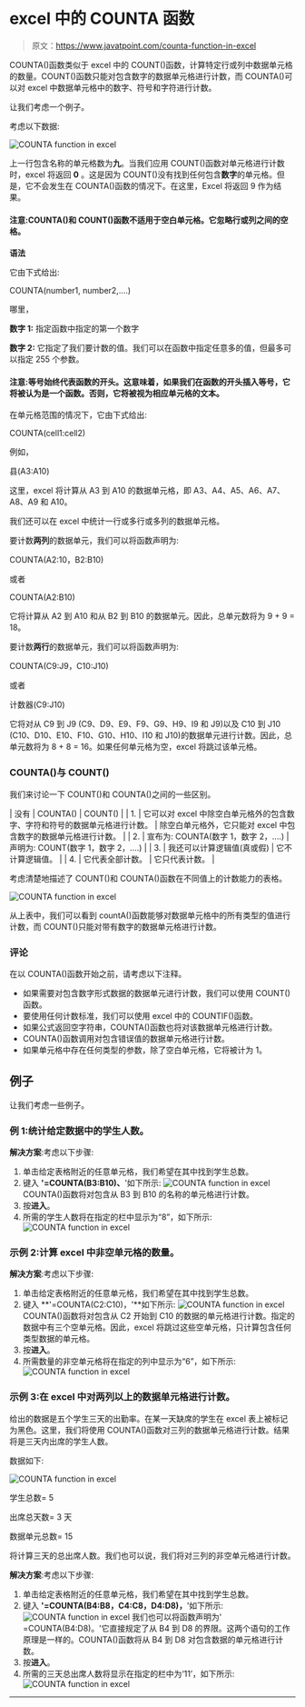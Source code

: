 # excel 中的 COUNTA 函数

> 原文：<https://www.javatpoint.com/counta-function-in-excel>

COUNTA()函数类似于 excel 中的 COUNT()函数，计算特定行或列中数据单元格的数量。COUNT()函数只能对包含数字的数据单元格进行计数，而 COUNTA()可以对 excel 中数据单元格中的数字、符号和字符进行计数。

让我们考虑一个例子。

考虑以下数据:

![COUNTA function in excel](img/f8b289665430a28c483812571be0e715.png)

上一行包含名称的单元格数为**九**。当我们应用 COUNT()函数对单元格进行计数时，excel 将返回 **0** 。这是因为 COUNT()没有找到任何包含**数字**的单元格。但是，它不会发生在 COUNTA()函数的情况下。在这里，Excel 将返回 9 作为结果。

#### 注意:COUNTA()和 COUNT()函数不适用于空白单元格。它忽略行或列之间的空格。

**语法**

它由下式给出:

COUNTA(number1, number2,….)

哪里，

**数字 1:** 指定函数中指定的第一个数字

**数字 2:** 它指定了我们要计数的值。我们可以在函数中指定任意多的值，但最多可以指定 255 个参数。

#### 注意:等号始终代表函数的开头。这意味着，如果我们在函数的开头插入等号，它将被认为是一个函数。否则，它将被视为相应单元格的文本。

在单元格范围的情况下，它由下式给出:

COUNTA(cell1:cell2)

例如，

县(A3:A10)

这里，excel 将计算从 A3 到 A10 的数据单元格，即 A3、A4、A5、A6、A7、A8、A9 和 A10。

我们还可以在 excel 中统计一行或多行或多列的数据单元格。

要计数**两列**的数据单元，我们可以将函数声明为:

COUNTA(A2:10，B2:B10)

或者

COUNTA(A2:B10)

它将计算从 A2 到 A10 和从 B2 到 B10 的数据单元。因此，总单元数将为 9 + 9 = 18。

要计数**两行**的数据单元，我们可以将函数声明为:

COUNTA(C9:J9，C10:J10)

或者

计数器(C9:J10)

它将对从 C9 到 J9 (C9、D9、E9、F9、G9、H9、I9 和 J9)以及 C10 到 J10 (C10、D10、E10、F10、G10、H10、I10 和 J10)的数据单元进行计数。因此，总单元数将为 8 + 8 = 16。如果任何单元格为空，excel 将跳过该单元格。

### COUNTA()与 COUNT()

我们来讨论一下 COUNT()和 COUNTA()之间的一些区别。

| 没有 | COUNTA() | COUNT() |
| 1. | 它可以对 excel 中除空白单元格外的包含数字、字符和符号的数据单元格进行计数。 | 除空白单元格外，它只能对 excel 中包含数字的数据单元格进行计数。 |
| 2. | 宣布为:
COUNTA(数字 1，数字 2，....) | 声明为:
COUNT(数字 1，数字 2，....) |
| 3. | 我还可以计算逻辑值(真或假) | 它不计算逻辑值。 |
| 4. | 它代表全部计数。 | 它只代表计数。 |

考虑清楚地描述了 COUNT()和 COUNTA()函数在不同值上的计数能力的表格。

![COUNTA function in excel](img/9efff4bc51c8feb15a43fc745ce40500.png)

从上表中，我们可以看到 countA()函数能够对数据单元格中的所有类型的值进行计数，而 COUNT()只能对带有数字的数据单元格进行计数。

### 评论

在以 COUNTA()函数开始之前，请考虑以下注释。

*   如果需要对包含数字形式数据的数据单元进行计数，我们可以使用 COUNT()函数。
*   要使用任何计数标准，我们可以使用 excel 中的 COUNTIF()函数。
*   如果公式返回空字符串，COUNTA()函数也将对该数据单元格进行计数。
*   COUNTA()函数调用对包含错误值的数据单元格进行计数。
*   如果单元格中存在任何类型的参数，除了空白单元格，它将被计为 1。

## 例子

让我们考虑一些例子。

### 例 1:统计给定数据中的学生人数。

**解决方案**:考虑以下步骤:

1.  单击给定表格附近的任意单元格，我们希望在其中找到学生总数。
2.  键入 **'=COUNTA(B3:B10)、**'如下所示:
    ![COUNTA function in excel](img/1838c6615c52c9ebd539c3905de29a78.png)
    COUNTA()函数将对包含从 B3 到 B10 的名称的单元格进行计数。
3.  按**进入**。
4.  所需的学生人数将在指定的栏中显示为“8”，如下所示:
    ![COUNTA function in excel](img/32ed189348b1c853d1907b572fbd5161.png)

### 示例 2:计算 excel 中非空单元格的数量。

**解决方案**:考虑以下步骤:

1.  单击给定表格附近的任意单元格，我们希望在其中找到学生总数。
2.  键入 **'=COUNTA(C2:C10)，'**如下所示:
    ![COUNTA function in excel](img/0245f0912158c93b2d041c889cba43e6.png)
    COUNTA()函数将对包含从 C2 开始到 C10 的数据的单元格进行计数。指定的数据中有三个空单元格。因此，excel 将跳过这些空单元格，只计算包含任何类型数据的单元格。
3.  按**进入**。
4.  所需数量的非空单元格将在指定的列中显示为“6”，如下所示:
    ![COUNTA function in excel](img/0c9401eea78ef472c2e398ed8e814e14.png)

### 示例 3:在 excel 中对两列以上的数据单元格进行计数。

给出的数据是五个学生三天的出勤率。在某一天缺席的学生在 excel 表上被标记为黑色。这里，我们将使用 COUNTA()函数对三列的数据单元格进行计数。结果将是三天内出席的学生人数。

数据如下:

![COUNTA function in excel](img/9c0d94e2fe1643c5901ad0b20e0d2e4a.png)

学生总数= 5

出席总天数= 3 天

数据单元总数= 15

将计算三天的总出席人数。我们也可以说，我们将对三列的非空单元格进行计数。

**解决方案**:考虑以下步骤:

1.  单击给定表格附近的任意单元格，我们希望在其中找到学生总数。
2.  键入 **'=COUNTA(B4:B8，C4:C8，D4:D8)，**'如下所示:
    ![COUNTA function in excel](img/b6081fe7a5e1789106e79b75b90d3f5d.png)
    我们也可以将函数声明为' =COUNTA(B4:D8)。'它直接规定了从 B4 到 D8 的界限。这两个语句的工作原理是一样的。COUNTA()函数将从 B4 到 D8 对包含数据的单元格进行计数。
3.  按**进入**。
4.  所需的三天总出席人数将显示在指定的栏中为‘11’，如下所示:
    ![COUNTA function in excel](img/5cbf2f5057a6a72f735ff673d8d98bca.png)

* * *